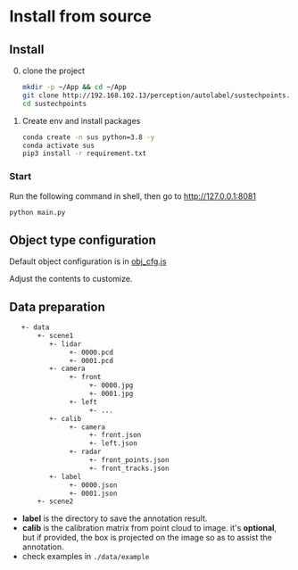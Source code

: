 # Install from source

## Install

0. clone the project

   ```bash
   mkdir -p ~/App && cd ~/App
   git clone http://192.168.102.13/perception/autolabel/sustechpoints.git
   cd sustechpoints
   ```

1. Create env and install packages

     ```bash
     conda create -n sus python=3.8 -y
     conda activate sus
     pip3 install -r requirement.txt
     ```

### Start

Run the following command in shell, then go to <http://127.0.0.1:8081>

```bash
python main.py
```

## Object type configuration

Default object configuration is in [obj_cfg.js](src/public/js/../../../public/js/obj_cfg.js)

Adjust the contents to customize.

## Data preparation

```bash
   +- data
       +- scene1
          +- lidar
               +- 0000.pcd
               +- 0001.pcd
          +- camera
               +- front
                    +- 0000.jpg
                    +- 0001.jpg
               +- left
                    +- ...
          +- calib
               +- camera
                    +- front.json
                    +- left.json
               +- radar
                    +- front_points.json
                    +- front_tracks.json
          +- label
               +- 0000.json
               +- 0001.json
       +- scene2

```

- **label** is the directory to save the annotation result.
- **calib** is the calibration matrix from point cloud to image. it's **optional**, but if provided, the box is projected on the image so as to assist the annotation.
- check examples in `./data/example`
